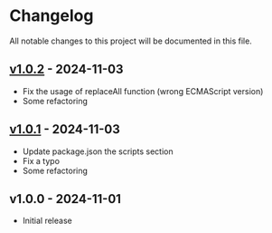 # Changelog

All notable changes to this project will be documented in this file.

## [v1.0.2](https://github.com/kudashevs/remove-blocks/compare/v1.0.1...v1.0.2) - 2024-11-03

- Fix the usage of replaceAll function (wrong ECMAScript version)
- Some refactoring

## [v1.0.1](https://github.com/kudashevs/remove-blocks/compare/v1.0.0...v1.0.1) - 2024-11-03

- Update package.json the scripts section
- Fix a typo
- Some refactoring

## v1.0.0 - 2024-11-01

- Initial release